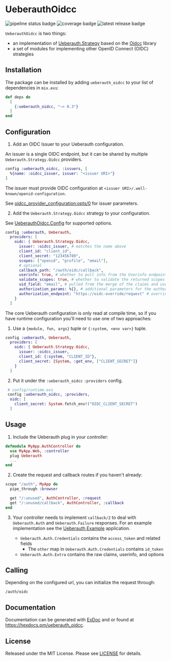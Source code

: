 # UeberauthOidcc

![pipeline status badge](https://gitlab.com/paulswartz/ueberauth_oidcc/badges/main/pipeline.svg)
![coverage badge](https://gitlab.com/paulswartz/ueberauth_oidcc/badges/main/coverage.svg)
![latest release badge](https://gitlab.com/paulswartz/ueberauth_oidcc/-/badges/release.svg)

`UeberauthOidcc` is two things:

- an implementation of [Ueberauth.Strategy](https://hexdocs.pm/ueberauth/Ueberauth.Strategy.html) based on the [Oidcc](https://hexdocs.pm/oidcc/readme.html) library
- a set of modules for implementing other OpenID Connect (OIDC) strategies

## Installation

The package can be installed by adding `ueberauth_oidcc` to your list of dependencies in `mix.exs`:

```elixir
def deps do
  [
    {:ueberauth_oidcc, "~> 0.3"}
  ]
end
```

## Configuration

1. Add an OIDC Issuer to your Ueberauth configuration.

An issuer is a single OIDC endpoint, but it can be shared by multiple
`Ueberauth.Strategy.Oidcc` providers.

``` elixir
config :ueberauth_oidcc, :issuers, [
  %{name: :oidcc_issuer, issuer: "<issuer URI>"}
]
```

The issuer must provide OIDC configuration at `<issuer URI>/.well-known/openid-configuration`.

See
[oidcc_provider_configuration:opts/0](https://hexdocs.pm/oidcc/oidcc_provider_configuration.html#t:opts/0) for issuer parameters.

2. Add the `Ueberauth.Strategy.Oidcc` strategy to your configuration.

See [UeberauthOidcc.Config](https://hexdocs.pm/ueberauth_oidcc/UeberauthOidcc.Config.html) for supported options.

```elixir
config :ueberauth, Ueberauth,
  providers: [
    oidc: { Ueberauth.Strategy.Oidcc,
      issuer: :oidcc_issuer, # matches the name above
      client_id: "client_id",
      client_secret: "123456789",
      scopes: ["openid", "profile", "email"],
      # optional
      callback_path: "/auth/oidc/callback",
      userinfo: true, # whether to pull info from the Userinfo endpoint, default: false
      validate_scopes: true, # whether to validate the returned scopes are a subset of those request, default: false
      uid_field: "email", # pulled from the merge of the claims and userinfo (if fetched), default: sub
      authorization_params: %{}, # additional parameters for the authorization request
      authorization_endpoint: "https://oidc-override/request" # override the initial request URI
    }
  ]
```
The core Ueberauth configuration is only read at compile time, so if you have runtime configuration you'll need to use one of two approaches:

1. Use a `{module, fun, args}` tuple or `{:system, <env var>}` tuple.

``` elixir
config :ueberauth, Ueberauth,
  providers: [
    oidc: { Ueberauth.Strategy.Oidcc,
      issuer: :oidcc_issuer,
      client_id: {:system, "CLIENT_ID"},
      client_secret: {System, :get_env, ["CLIENT_SECRET"]}
    }
  ]
```

2. Put it under the `:ueberauth_oidcc` `:providers` config. 

```elixir
 # config/runtime.exs
 config :ueberauth_oidcc, :providers,
  oidc: [
    client_secret: System.fetch_env!("OIDC_CLIENT_SECRET")
  ]
```

## Usage

1. Include the Ueberauth plug in your controller:

```elixir
defmodule MyApp.AuthController do
  use MyApp.Web, :controller
  plug Ueberauth
  ...
end
```

2. Create the request and callback routes if you haven't already:

```elixir
scope "/auth", MyApp do
  pipe_through :browser

  get "/:unused", AuthController, :request
  get "/:unused/callback", AuthController, :callback
end
```

3. Your controller needs to implement `callback/2` to deal with `Ueberauth.Auth`
and `Ueberauth.Failure` responses. For an example implementation see the
[Ueberauth Example](https://github.com/ueberauth/ueberauth_example) application.

   - `Ueberauth.Auth.Credentials` contains the `access_token` and related fields
     - The `other` map in `Ueberauth.Auth.Credentials` contains `id_token`
   - `Ueberauth.Auth.Extra` contains the raw claims, userinfo, and options

## Calling

Depending on the configured url, you can initialize the request through:

    /auth/oidc

## Documentation

Documentation can be generated with [ExDoc](https://github.com/elixir-lang/ex_doc)
and or found at <https://hexdocs.pm/ueberauth_oidcc>.

## License

Released under the MIT License. Please see [LICENSE](./LICENSE) for details.


